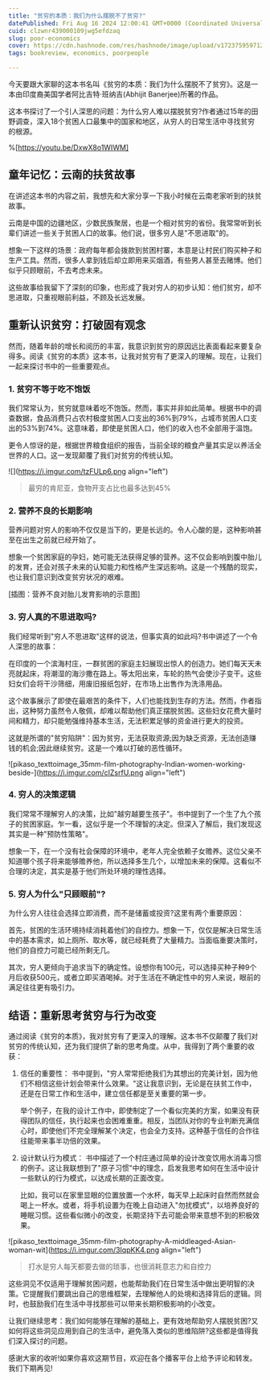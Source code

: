 ```yaml
---
title: "贫穷的本质：我们为什么摆脱不了贫穷?"
datePublished: Fri Aug 16 2024 12:00:41 GMT+0000 (Coordinated Universal Time)
cuid: clzwnr439000109jwg5efdzaq
slug: poor-economics
cover: https://cdn.hashnode.com/res/hashnode/image/upload/v1723759597123/37530177-10d8-47fd-b12a-9c621cc2dbd7.jpeg
tags: bookreview, economics, poorpeople

---
```


今天要跟大家聊的这本书名叫《贫穷的本质：我们为什么摆脱不了贫穷》。这是一本由印度裔美国学者阿比吉特·班纳吉(Abhijit Banerjee)所著的作品。

这本书探讨了一个引人深思的问题：为什么穷人难以摆脱贫穷?作者通过15年的田野调查，深入18个贫困人口最集中的国家和地区，从穷人的日常生活中寻找贫穷的根源。

%[https://youtu.be/DxwX8o1WIWM] 

## 童年记忆：云南的扶贫故事

在讲述这本书的内容之前，我想先和大家分享一下我小时候在云南老家听到的扶贫故事。

云南是中国的边疆地区，少数民族聚居，也是一个相对贫穷的省份。我常常听到长辈们讲述一些关于贫困人口的故事。他们说，很多穷人是"不思进取"的。

想象一下这样的场景：政府每年都会拨款到贫困村寨，本意是让村民们购买种子和生产工具。然而，很多人拿到钱后却立即用来买烟酒，有些男人甚至去赌博。他们似乎只顾眼前，不去考虑未来。

这些故事给我留下了深刻的印象，也形成了我对穷人的初步认知：他们贫穷，却不思进取，只重视眼前利益，不顾及长远发展。

## 重新认识贫穷：打破固有观念

然而，随着年龄的增长和阅历的丰富，我意识到贫穷的原因远比表面看起来要复杂得多。阅读《贫穷的本质》这本书，让我对贫穷有了更深入的理解。现在，让我们一起来探讨书中的一些重要观点。

### 1\. 贫穷不等于吃不饱饭

我们常常认为，贫穷就意味着吃不饱饭。然而，事实并非如此简单。根据书中的调查数据，食品消费只占农村极度贫困人口支出的36%到79%，占城市贫困人口支出的53%到74%。这意味着，即使是贫困人口，他们的收入也不全部用于温饱。

更令人惊讶的是，根据世界粮食组织的报告，当前全球的粮食产量其实足以养活全世界的人口。这一发现颠覆了我们对贫穷的传统认知。

![](https://i.imgur.com/tzFULp6.png align="left")

> 最穷的肯尼亚，食物开支占比也最多达到45%

### 2\. 营养不良的长期影响

营养问题对穷人的影响不仅仅是当下的，更是长远的。令人心酸的是，这种影响甚至在出生之前就已经开始了。

想象一个贫困家庭的孕妇，她可能无法获得足够的营养。这不仅会影响到腹中胎儿的发育，还会对孩子未来的认知能力和性格产生深远影响。这是一个残酷的现实，也让我们意识到改变贫穷状况的艰难。

\[插图：营养不良对胎儿发育影响的示意图\]

### 3\. 穷人真的不思进取吗?

我们经常听到"穷人不思进取"这样的说法，但事实真的如此吗?书中讲述了一个令人深思的故事：

在印度的一个滨海村庄，一群贫困的家庭主妇展现出惊人的创造力。她们每天天未亮就起床，将潮湿的海沙撒在路上。等太阳出来，车轮的热气会使沙子变干。这些妇女们会将干沙筛细，用废旧报纸包好，在市场上出售作为洗涤用品。

这个故事展示了即使在最艰苦的条件下，人们也能找到生存的方法。然而，作者指出，这种努力虽然令人敬佩，却难以帮助他们真正摆脱贫困。这些妇女花费大量时间和精力，却只能勉强维持基本生活，无法积累足够的资金进行更大的投资。

这就是所谓的"贫穷陷阱"：因为贫穷，无法获取资源;因为缺乏资源，无法创造赚钱的机会;因此继续贫穷。这是一个难以打破的恶性循环。

![pikaso_texttoimage_35mm-film-photography-Indian-women-working-beside-](https://i.imgur.com/cIZsrfU.png align="left")

### 4\. 穷人的决策逻辑

我们常常不理解穷人的决策，比如"越穷越要生孩子"。书中提到了一个生了九个孩子的贫困家庭。乍一看，这似乎是一个不理智的决定。但深入了解后，我们发现这其实是一种"预防性策略"。

想象一下，在一个没有社会保障的环境中，老年人完全依赖子女赡养。这位父亲不知道哪个孩子将来能够赡养他，所以选择多生几个，以增加未来的保障。这看似不合理的决定，其实是基于他们所处环境的理性选择。

### 5\. 穷人为什么"只顾眼前"?

为什么穷人往往会选择立即消费，而不是储蓄或投资?这里有两个重要原因：

首先，贫困的生活环境持续消耗着他们的自控力。想象一下，仅仅是解决日常生活中的基本需求，如上厕所、取水等，就已经耗费了大量精力。当面临重要决策时，他们的自控力可能已经所剩无几。

其次，穷人更倾向于追求当下的确定性。设想你有100元，可以选择买种子种9个月后收获500元，或者立即买酒喝掉。对于生活在不确定性中的穷人来说，眼前的满足往往更有吸引力。

## 结语：重新思考贫穷与行为改变

通过阅读《贫穷的本质》，我对贫穷有了更深入的理解。这本书不仅颠覆了我们对贫穷的传统认知，还为我们提供了新的思考角度。从中，我得到了两个重要的收获：

1. 信任的重要性： 书中提到，"穷人常常拒绝我们为其想出的完美计划，因为他们不相信这些计划会带来什么效果。"这让我意识到，无论是在扶贫工作中，还是在日常工作和生活中，建立信任都是至关重要的第一步。
    
    举个例子，在我的设计工作中，即使制定了一个看似完美的方案，如果没有获得团队的信任，执行起来也会困难重重。相反，当团队对你的专业判断充满信心时，即使他们不完全理解某个决定，也会全力支持。这种基于信任的合作往往能带来事半功倍的效果。
    
2. 设计默认行为模式： 书中描述了一个村庄通过简单的设计改变饮用水消毒习惯的例子。这让我联想到了"原子习惯"中的理念，启发我思考如何在生活中设计一些默认的行为模式，以达成长期的正面改变。
    
    比如，我可以在家里显眼的位置放置一个水杯，每天早上起床时自然而然就会喝上一杯水。或者，将手机设置为在晚上自动进入"勿扰模式"，以培养良好的睡眠习惯。这些看似微小的改变，长期坚持下去可能会带来意想不到的积极效果。
    

![pikaso_texttoimage_35mm-film-photography-A-middleaged-Asian-woman-wit](https://i.imgur.com/3IqpKK4.png align="left")

> 打水是穷人每天都要去做的琐事，也很消耗意志力和自控力

这些洞见不仅适用于理解贫困问题，也能帮助我们在日常生活中做出更明智的决策。它提醒我们要跳出自己的思维框架，去理解他人的处境和选择背后的逻辑。同时，也鼓励我们在生活中寻找那些可以带来长期积极影响的小改变。

让我们继续思考：我们如何能够在理解的基础上，更有效地帮助穷人摆脱贫困?又如何将这些洞见应用到自己的生活中，避免落入类似的思维陷阱?这些都是值得我们深入探讨的问题。

感谢大家的收听!如果你喜欢这期节目，欢迎在各个播客平台上给予评论和转发。我们下期再见!
